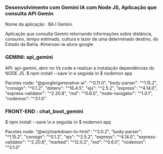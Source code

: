 ### Desenvolvimento com Gemini IA com Node JS, Aplicação que consulta API Gemin

Nome da aplicação : BA.I Gemini.

Aplicação que consulta Gemini retornando informações sobre distância, consumo, tempo estimado, cultura e lazer de uma determinado destino,
do Estado da Bahia. #imersao-ia-alura-google

### GEMINI: api_gemini

API: api-gemini, abrir no Vs code e realizar a instalação dependências do NODE JS.
$ npm install --save  \n
e seguida \n
$ nodemon app

Pacotes node:
 "@google/generative-ai": "^0.11.0",
    "body-parser": "^1.15.2",
    "consign": "^0.1.2",
    "dotenv": "^16.4.5",
    "ejs": "^2.5.2",
    "express": "^4.14.0",
    "express-validator": "^2.20.8",
    "md": "^0.6.0",
    "node-navigator": "^1.0.1",
    "nodemon": "^3.1.0"

### FRONT-END : chat_boot_gemini

$ npm install --save \n
e seguida \n
$ nodemon app

Pacotes node:
"@wcj/markdown-to-html": "^3.0.2",
    "body-parser": "^1.15.2",
    "consign": "^0.1.2",
    "ejs": "^2.5.2",
    "express": "^4.14.0",
    "express-validator": "^2.20.8",
    "marked": "^12.0.2",
    "md": "^0.6.0",
    "nodemon": "^3.1.0"
